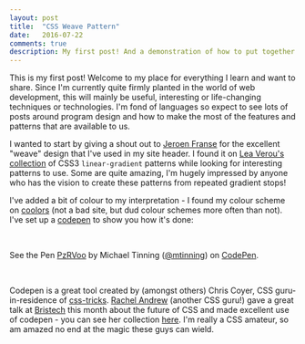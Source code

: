 ```yaml
---
layout: post
title:  "CSS Weave Pattern"
date:   2016-07-22
comments: true
description: My first post! And a demonstration of how to put together the weave pattern in my blog header and footer.
---
```

This is my first post! Welcome to my place for everything I learn and want to share. Since I'm currently quite firmly planted in the world of web development, this will mainly be useful, interesting or life-changing techniques or technologies. I'm fond of languages so expect to see lots of posts around program design and how to make the most of the features and patterns that are available to us.

I wanted to start by giving a shout out to [Jeroen Franse](https://twitter.com/jroenf) for the excellent "weave" design that I've used in my site header. I found it on [Lea Verou's collection](http://lea.verou.me/css3patterns/#) of CSS3 `linear-gradient` patterns while looking for interesting patterns to use. Some are quite amazing, I'm hugely impressed by anyone who has the vision to create these patterns from repeated gradient stops!

I've added a bit of colour to my interpretation - I found my colour scheme on [coolors](https://coolors.co/ff7059-ffa68a-ffffff-c1ffdd-00b184) (not a bad site, but dud colour schemes more often than not). I've set up a [codepen](http://codepen.io) to show you how it's done:

<br/>

<p data-height="265" data-theme-id="0" data-slug-hash="PzRVoo" data-default-tab="css,result" data-user="mtinning" data-embed-version="2" class="codepen">See the Pen <a href="http://codepen.io/mtinning/pen/PzRVoo/">PzRVoo</a> by Michael Tinning (<a href="http://codepen.io/mtinning">@mtinning</a>) on <a href="http://codepen.io">CodePen</a>.</p>
<script async src="//assets.codepen.io/assets/embed/ei.js">
</script>

<br/>

Codepen is a great tool created by (amongst others) Chris Coyer, CSS guru-in-residence of [css-tricks](https://css-tricks.com/). [Rachel Andrew](https://twitter.com/rachelandrew) (another CSS guru!) gave a great talk at [Bristech](http://bris.tech) this month about the future of CSS and made excellent use of codepen - you can see her collection [here](http://codepen.io/collection/nmZWMK/). I'm really a CSS amateur, so am amazed no end at the magic these guys can wield.
